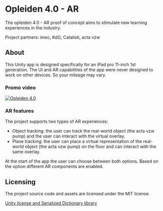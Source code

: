 # Opleiden 4.0 - AR

The opleiden 4.0 - AR proof of concept aims to stimulate new learning experiences in the industry.

Project partners: imec, KdG, Catalisti, acta vzw

## About
This Unity app is designed specifically for an iPad pro 11-inch 1st	generation.
The UI and AR capabilities of the app were never designed to work on other devices. So your mileage may vary.

### Promo video
[![Opleiden 4.0](https://img.youtube.com/vi/Cb6JP_J9G9M/0.jpg)](https://www.youtube.com/watch?v=Cb6JP_J9G9M)

### AR features
The project supports two types of AR experiences:
- Object tracking: the user can track the real-world object (the acta vzw pump) and the user can interact with the virtual overlay.
- Plane tracking: the user can place a virtual representation of the real-world object (the acta vzw pump) on the floor and can interact with the same overlay.

At the start of the app the user can choose between both options. Based on the option different AR components are enabled.


## Licensing

The project source code and assets are licensed under the MIT license.

[Unity license and Serialized Dictionary library](https://unity3d.com/legal/as_terms)
